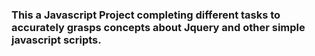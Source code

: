 ### This a Javascript Project completing different tasks to accurately grasps concepts about Jquery and other simple javascript scripts.